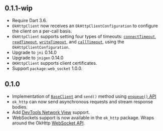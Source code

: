 ## 0.1.1-wip

- Require Dart 3.6.
- `OkHttpClient` now receives an `OkHttpClientConfiguration` to configure the client on a per-call basis.
- `OkHttpClient` supports setting four types of timeouts: [`connectTimeout`](https://square.github.io/okhttp/5.x/okhttp/okhttp3/-ok-http-client/-builder/connect-timeout.html), [`readTimeout`](https://square.github.io/okhttp/5.x/okhttp/okhttp3/-ok-http-client/-builder/read-timeout.html), [`writeTimeout`](https://square.github.io/okhttp/5.x/okhttp/okhttp3/-ok-http-client/-builder/write-timeout.html), and [`callTimeout`](https://square.github.io/okhttp/5.x/okhttp/okhttp3/-ok-http-client/-builder/call-timeout.html), using the `OkHttpClientConfiguration`.
- Upgrade to `jni` 0.14.0
- Upgrade to `jnigen` 0.14.0
- `OKHttpClient` supports client certificates.
- Support `package:web_socket` 1.0.0.

## 0.1.0

- Implementation of [`BaseClient`](https://pub.dev/documentation/http/latest/http/BaseClient-class.html) and `send()` method using [`enqueue()` API](https://square.github.io/okhttp/5.x/okhttp/okhttp3/-call/enqueue.html)
- `ok_http` can now send asynchronous requests and stream response bodies.
- Add [DevTools Network View](https://docs.flutter.dev/tools/devtools/network) support.
- WebSockets support is now available in the `ok_http` package. Wraps around the OkHttp [WebSocket API](https://square.github.io/okhttp/5.x/okhttp/okhttp3/-web-socket/index.html).
